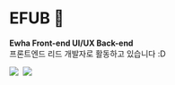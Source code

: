 # EFUB 🍻
**Ewha Front-end UI/UX Back-end**<br>
프론트엔드 리드 개발자로 활동하고 있습니다 :D<br>

<p>
<a href="https://www.notion.so/EFUB-d5a045a85801423fa49d85a0e7611d22"><img src="https://img.shields.io/badge/Notion-000000?style=flat-square&logo=Notion&logoColor=white&link=https://www.notion.so/EFUB-d5a045a85801423fa49d85a0e7611d22"/></a>&nbsp;
<a href="https://www.instagram.com/ewha_efub/?hl=ko"><img src="https://img.shields.io/badge/Instagram-E4405F?style=flat-square&logo=Instagram&logoColor=white&link=https://www.instagram.com/ewha_efub/?hl=ko"/></a>
</p>
